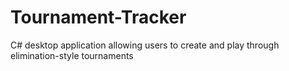 # Tournament-Tracker
C# desktop application allowing users to create and play through elimination-style tournaments
